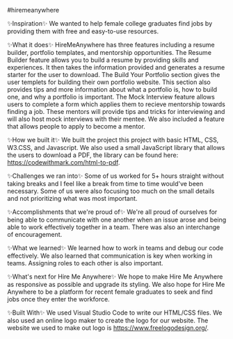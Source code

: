 #hiremeanywhere

✨Inspiration✨
We wanted to help female college graduates find jobs by providing them with free and easy-to-use resources.

✨What it does✨
HireMeAnywhere has three features including a resume builder, portfolio templates, and mentorship opportunities. The Resume Builder feature allows you to build a resume by providing skills and experiences. It then takes the information provided and generates a resume starter for the user to download. The Build Your Portfolio section gives the user templets for building their own portfolio website. This section also provides tips and more information about what a portfolio is, how to build one, and why a portfolio is important. The Mock Interview feature allows users to complete a form which applies them to recieve mentorship towards finding a job. These mentors will provide tips and tricks for interviewing and will also host mock interviews with their mentee. We also included a feature that allows people to apply to become a mentor.

✨How we built it✨
We built the project this project with basic HTML, CSS, W3.CSS, and Javascript. We also used a small JavaScript library that allows the users to download a PDF, the library can be found here: https://codewithmark.com/html-to-pdf.

✨Challenges we ran into✨
Some of us worked for 5+ hours straight without taking breaks and I feel like a break from time to time would've been necessary. Some of us were also focusing too much on the small details and not prioritizing what was most important. 

✨Accomplishments that we're proud of✨
We're all proud of ourselves for being able to communicate with one another when an issue arose and being able to work effectively together in a team. There was also an
interchange of encouragement.

✨What we learned✨
We learned how to work in teams and debug our code effectively. We also learned that communication is key when working in teams. Assigning roles to each other is also important.

✨What's next for Hire Me Anywhere✨
We hope to make Hire Me Anywhere as responsive as possible and upgrade its styling. We also hope for Hire Me Anywhere to be a platform for recent female graduates to seek and find jobs once they enter the workforce.

✨Built With✨
We used Visual Studio Code to write our HTML/CSS files. We also used an online logo maker to create the logo for our website. The website we used to make out logo is https://www.freelogodesign.org/.
